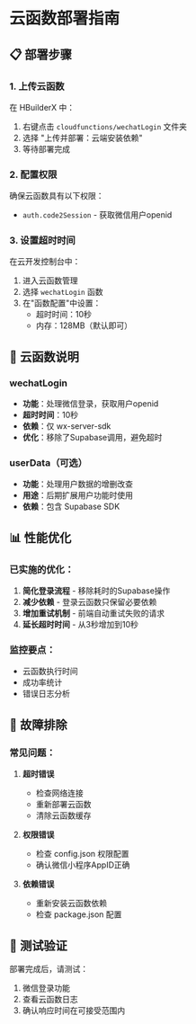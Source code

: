 # 云函数部署指南

## 📋 部署步骤

### 1. 上传云函数

在 HBuilderX 中：
1. 右键点击 `cloudfunctions/wechatLogin` 文件夹
2. 选择 "上传并部署：云端安装依赖"
3. 等待部署完成

### 2. 配置权限

确保云函数具有以下权限：
- `auth.code2Session` - 获取微信用户openid

### 3. 设置超时时间

在云开发控制台中：
1. 进入云函数管理
2. 选择 `wechatLogin` 函数  
3. 在"函数配置"中设置：
   - 超时时间：10秒
   - 内存：128MB（默认即可）

## 🔧 云函数说明

### wechatLogin
- **功能**：处理微信登录，获取用户openid
- **超时时间**：10秒
- **依赖**：仅 wx-server-sdk
- **优化**：移除了Supabase调用，避免超时

### userData（可选）
- **功能**：处理用户数据的增删改查
- **用途**：后期扩展用户功能时使用
- **依赖**：包含 Supabase SDK

## 📊 性能优化

### 已实施的优化：
1. **简化登录流程** - 移除耗时的Supabase操作
2. **减少依赖** - 登录云函数只保留必要依赖
3. **增加重试机制** - 前端自动重试失败的请求
4. **延长超时时间** - 从3秒增加到10秒

### 监控要点：
- 云函数执行时间
- 成功率统计
- 错误日志分析

## 🚨 故障排除

### 常见问题：

1. **超时错误**
   - 检查网络连接
   - 重新部署云函数
   - 清除云函数缓存

2. **权限错误**
   - 检查 config.json 权限配置
   - 确认微信小程序AppID正确

3. **依赖错误**
   - 重新安装云函数依赖
   - 检查 package.json 配置

## 📝 测试验证

部署完成后，请测试：
1. 微信登录功能
2. 查看云函数日志
3. 确认响应时间在可接受范围内
